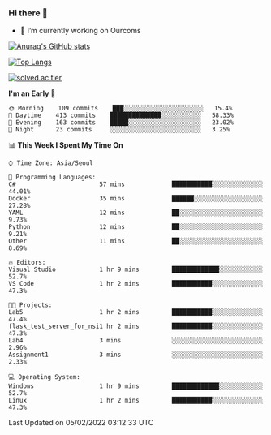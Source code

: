 ### Hi there 👋

- 🔭 I’m currently working on Ourcoms

<!--
**Rhange/Rhange** is a ✨ _special_ ✨ repository because its `README.md` (this file) appears on your GitHub profile.

Here are some ideas to get you started:

- 🌱 I’m currently learning ...
- 👯 I’m looking to collaborate on ...
- 🤔 I’m looking for help with ...
- 💬 Ask me about ...
- 📫 How to reach me: ...
- 😄 Pronouns: ...
- ⚡ Fun fact: ...
-->

[![Anurag's GitHub stats](https://github-readme-stats.vercel.app/api?username=rhange&show_icons=true&theme=gruvbox)](https://github.com/anuraghazra/github-readme-stats)

[![Top Langs](https://github-readme-stats.vercel.app/api/top-langs/?username=rhange&layout=compact&theme=gruvbox)](https://github.com/anuraghazra/github-readme-stats)

[![solved.ac tier](http://mazassumnida.wtf/api/generate_badge?boj=rhange0511)](https://solved.ac/rhange0511)

  <!--START_SECTION:waka-->
**I'm an Early 🐤** 

```text
🌞 Morning    109 commits    ███░░░░░░░░░░░░░░░░░░░░░░   15.4% 
🌆 Daytime    413 commits    ██████████████░░░░░░░░░░░   58.33% 
🌃 Evening    163 commits    █████░░░░░░░░░░░░░░░░░░░░   23.02% 
🌙 Night      23 commits     ░░░░░░░░░░░░░░░░░░░░░░░░░   3.25%

```


📊 **This Week I Spent My Time On** 

```text
⌚︎ Time Zone: Asia/Seoul

💬 Programming Languages: 
C#                       57 mins             ███████████░░░░░░░░░░░░░░   44.01% 
Docker                   35 mins             ██████░░░░░░░░░░░░░░░░░░░   27.28% 
YAML                     12 mins             ██░░░░░░░░░░░░░░░░░░░░░░░   9.73% 
Python                   12 mins             ██░░░░░░░░░░░░░░░░░░░░░░░   9.21% 
Other                    11 mins             ██░░░░░░░░░░░░░░░░░░░░░░░   8.69%

🔥 Editors: 
Visual Studio            1 hr 9 mins         █████████████░░░░░░░░░░░░   52.7% 
VS Code                  1 hr 2 mins         ███████████░░░░░░░░░░░░░░   47.3%

🐱‍💻 Projects: 
Lab5                     1 hr 2 mins         ███████████░░░░░░░░░░░░░░   47.4% 
flask_test_server_for_nsi1 hr 2 mins         ███████████░░░░░░░░░░░░░░   47.3% 
Lab4                     3 mins              ░░░░░░░░░░░░░░░░░░░░░░░░░   2.96% 
Assignment1              3 mins              ░░░░░░░░░░░░░░░░░░░░░░░░░   2.33%

💻 Operating System: 
Windows                  1 hr 9 mins         █████████████░░░░░░░░░░░░   52.7% 
Linux                    1 hr 2 mins         ███████████░░░░░░░░░░░░░░   47.3%

```


 Last Updated on 05/02/2022 03:12:33 UTC
<!--END_SECTION:waka-->
